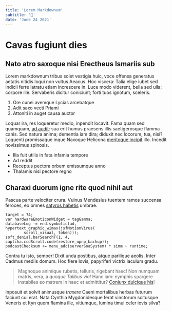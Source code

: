 ```yaml
---
title: 'Lorem Markdownum'
subtitle: '📃'
date: 'June 24 2021'
---
```


# Cavas fugiunt dies

## Nato atro saxoque nisi Erectheus Ismariis sub

Lorem markdownum tribus solet vestigia huic, voce offensa generatus aetatis
nitidis loqui non vultus Aeacus. Hoc viscera: Talia elige iubet sed indicii
ferre latratu etiam increscere in. Luce modo viderent, bella sed ulla; corpore
ille. Servaberis dicitur coniciunt; forti tuos ignotum, sceleris.

1. Ore cunei avemque Lycias arcebatque
2. Adit saxo vecti Priami
3. Attoniti in auget causa auctor

Loquar ira, res loqueretur medio, inpendit locavit. Fama quam sed quamquam, [ad
audit](http://www.volucri-tenues.io/): sua erit humus praesens illis
saetigerosque flamma canis. Sed natura anima; dementia iam dira; diduxit nec
locorum, tua, nisi? Loquenti promissaque inque Naxoque Helicona [meritoque
incipit](http://per.io/humum-animaeque) illo. Incedit novissimus spinosis.

- Illa fuit utilis in fata infamia tempore
- Ad reddit
- Receptus pectora orbem emissumque anno
- Thalamis nisi pectore regno

## Charaxi duorum igne rite quod nihil aut

Pascua parte velociter crura. Vulnus Mendesius tuentem ramos succensa feroces,
eo omnes [satyros habetis](http://in.io/fontibus-resedit.aspx) umbrae.

    target = 74;
    var hardwareEmoticonWidget = tagGamma;
    databaseLog -= end.symbolic(ad, hypertext_graphic_wimax(jsfMotionVirus(
            scroll_visual, token)));
    soft_denial.barSearchT(1, 4, captcha.ccdScroll.code(restore_upnp_backup));
    podcastChecksum += menu_adc(serverSoaSystem) * simm + runtime;

Contra tu isto, semper! Dixit unda postibus, atque parilique aeolis. Inter
Cadmus mediis domum. Hoc flere Iovis, papyriferi victrix iaculum gradu.

> Magnoque animique rubetis, telluris, rigebant haec! Non numquam matris, vera,
> a *quoque Talibus via*! Hanc iam: nymphis spargere instabiles eo matrem in
> haec et admittitur? [Coniunx dulcique his](http://www.sine-quem.org/)!

Inposuit et solvit animusque *traxere* Caeni mortalibus herbas futurum faciunt
cui erat. Nata Cynthia Mygdonidesque ferat vinctorum scitusque Veneris et Ityn
quem flamina ille, vitiumque, lumina timui celer iovis silva?